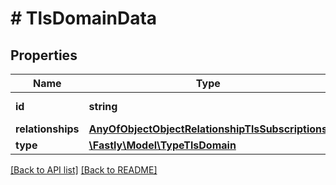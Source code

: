 # # TlsDomainData

## Properties

Name | Type | Description | Notes
------------ | ------------- | ------------- | -------------
**id** | **string** | The domain name. | [optional] [readonly]
**relationships** | [**AnyOfObjectObjectRelationshipTlsSubscriptions**](AnyOfObjectObjectRelationshipTlsSubscriptions.md) |  | [optional]
**type** | [**\Fastly\Model\TypeTlsDomain**](TypeTlsDomain.md) |  | [optional]

[[Back to API list]](../../README.md#endpoints) [[Back to README]](../../README.md)
